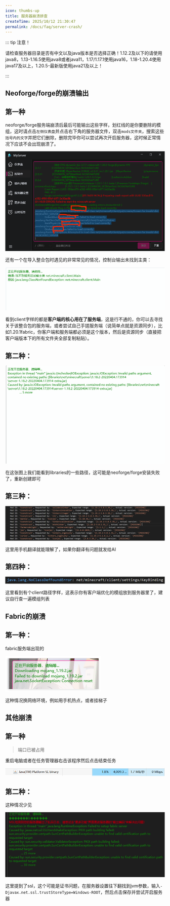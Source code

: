 ```yaml
---
icon: thumbs-up
title: 服务器崩溃排查
createTime: 2025/10/12 21:30:47
permalink: /docs/faq/server-crash/
---
```


::: tip 注意！

请检查服务器目录是否有中文以及java版本是否选择正确！1.12.2及以下的请使用java8，1.13-1.16.5使用java8或者java11，1.17/1.17.1使用java16，1.18-1.20.4使用java17及以上，1.20.5-最新版使用java21及以上！

:::

## **Neoforge/forge的崩溃输出**

## **第一种**

neoforge/forge服务端崩溃后最后可能输出这些字样，划红线的是你要删除的模组，这时请点击`左侧仪表盘`并点击右下角的服务器文件，双击`mods文件夹`，搜索这些`括号内的文字`并把它们删除，删除完毕你可以尝试再次开启服务器，这时候正常情况下应该不会出现崩溃了。

![](./assets/Image_744876371613089-1748046472915-2.png)

还有一个在导入整合包时遇见的非常常见的情况，控制台输出未找到主类：

![](./assets/3fdc2666bfda090fc24f235a081dacd3.png)

看到client字样的都是**客户端的核心用在了服务端**，这是行不通的，你可以去寻找关于该整合包的服务端，或者尝试自己手搓服务端（说简单点就是资源同步），比如1.20.1fabric，你客户端和服务端都必须是这个版本，然后是资源同步（直接把客户端版本下的所有文件夹全部复制粘贴）。

## **第二种：**    

![](./assets/f71ea21ecda8fd4c5053519559ee0dca.png)

在这张图上我们能看到libraries的一些路径，这可能是neoforge/forge安装失败了，重新创建即可

## 第三种：

![](./assets/image-20250905210947411.png)

这里用手机翻译就能理解了，如果你翻译有问题就发给AI

## 第四种：

![](./assets/image-20250905211405964.png)

这里看到有个client路径字样，这表示你有客户端优化的模组放到服务器里了，建议自行查一遍模组列表

## **Fabric的崩溃**

## **第一种：**

fabric服务端出现的  

![](./assets/86ddd7a7da6d656d26d325e1a5b50eff.png)

这种情况换网络环境，例如用手机热点，或者挂梯子

## **其他崩溃**

## **第一种**

> 端口已被占用

重启电脑或者在任务管理器右击该程序然后点击结束任务 

![](./assets/image-20250528183750943.png)

## **第二种：**

这种情况少见

![](./assets/cc5f3ba612712ef8a357420aa482e8f7.png)

这里提到了ssl，这个可能是证书问题，在服务器设置往下翻找到jvm参数，输入`-Djavax.net.ssl.trustStoreType=Windows-ROOT`，然后点击保存并尝试开启服务器